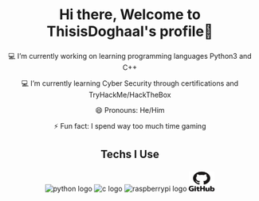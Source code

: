 
###

<h1 align="center">Hi there, Welcome to ThisisDoghaal's profile👋</h1> 

###

<p align="center">💻 I’m currently working on learning programming languages Python3 and C++</p>
<p align="center">💻 I’m currently learning Cyber Security through certifications and TryHackMe/HackTheBox</p>
<p align="center">😄 Pronouns: He/Him</p>
<p align="center">⚡ Fun fact: I spend way too much time gaming</p>

###

<h2 align="center">Techs I Use</h2>

###

<div align="center">
  <img src="https://cdn.jsdelivr.net/gh/devicons/devicon/icons/python/python-original.svg" height="40" width="52" alt="python logo"  />
  <img src="https://cdn.jsdelivr.net/gh/devicons/devicon/icons/c/c-plain.svg" height="40" width="52" alt="c logo"  />
  <img src="https://cdn.jsdelivr.net/gh/devicons/devicon/icons/raspberrypi/raspberrypi-original.svg" height="40" width="52" alt="raspberrypi logo"  />
  <img src="https://github.com/devicons/devicon/blob/master/icons/github/github-original-wordmark.svg" height="40" width="52" alt="git logo"  />


###
  
</div>
